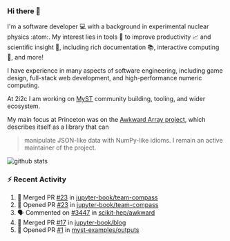 ### Hi there 👋 

I'm a software developer 💻 with a background in experimental nuclear physics :atom:. My interest lies in tools :wrench: to improve productivity :chart_with_upwards_trend: and scientific insight :telescope:, including rich documentation 📚, interactive computing 🧮, and more! 

I have experience in many aspects of software engineering, including game design, full-stack web development, and high-performance numeric computing. 

At 2i2c I am working on [MyST](https://github.com/jupyter-book/mystmd) community building, tooling, and wider ecosystem. 

My main focus at Princeton was on the [Awkward Array project](awkward-array.org/), which describes itself as a library that can 
> manipulate JSON-like data with NumPy-like idioms. I remain an active maintainer of the project. 

![github stats](https://github-readme-stats.vercel.app/api?username=agoose77&show_icons=true&hide_rank=true&hide_title=true&bg_color=30,e76445,904e95&text_color=efe3ec&icon_color=efe3ec)
<!--
**agoose77/agoose77** is a ✨ _special_ ✨ repository because its `README.md` (this file) appears on your GitHub profile.

Here are some ideas to get you started:

- 🔭 I’m currently working on ...
- 🌱 I’m currently learning ...
- 👯 I’m looking to collaborate on ...
- 🤔 I’m looking for help with ...
- 💬 Ask me about ...
- 📫 How to reach me: ...
- 😄 Pronouns: ...
- ⚡ Fun fact: ...
-->

### :zap: Recent Activity

<!--START_SECTION:activity-->
1. 🎉 Merged PR [#23](https://github.com/jupyter-book/team-compass/pull/23) in [jupyter-book/team-compass](https://github.com/jupyter-book/team-compass)
2. 💪 Opened PR [#23](https://github.com/jupyter-book/team-compass/pull/23) in [jupyter-book/team-compass](https://github.com/jupyter-book/team-compass)
3. 🗣 Commented on [#3447](https://github.com/scikit-hep/awkward/pull/3447#issuecomment-2796419612) in [scikit-hep/awkward](https://github.com/scikit-hep/awkward)
4. 🎉 Merged PR [#17](https://github.com/jupyter-book/blog/pull/17) in [jupyter-book/blog](https://github.com/jupyter-book/blog)
5. 💪 Opened PR [#1](https://github.com/myst-examples/outputs/pull/1) in [myst-examples/outputs](https://github.com/myst-examples/outputs)
<!--END_SECTION:activity-->
